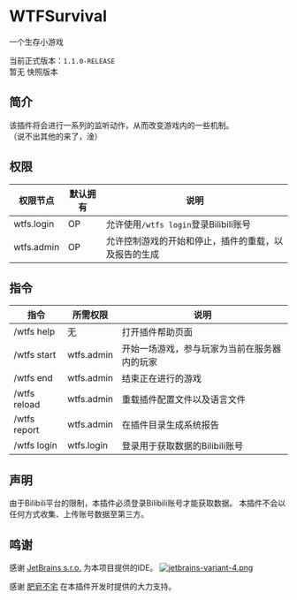 # WTFSurvival
一个生存小游戏  
  
当前正式版本：`1.1.0-RELEASE`  
暂无 快照版本

## 简介
该插件将会进行一系列的监听动作，从而改变游戏内的一些机制。  
（说不出其他的来了，淦）

## 权限
权限节点|默认拥有|说明
----|----|----
wtfs.login|OP|允许使用`/wtfs login`登录Bilibili账号
wtfs.admin|OP|允许控制游戏的开始和停止，插件的重载，以及报告的生成

## 指令
指令|所需权限|说明
----|----|----
/wtfs help|无|打开插件帮助页面
/wtfs start|wtfs.admin|开始一场游戏，参与玩家为当前在服务器内的玩家
/wtfs end|wtfs.admin|结束正在进行的游戏
/wtfs reload|wtfs.admin|重载插件配置文件以及语言文件
/wtfs report|wtfs.admin|在插件目录生成系统报告
/wtfs login|wtfs.login|登录用于获取数据的Bilibili账号

## 声明
由于Bilibili平台的限制，本插件必须登录Bilibili账号才能获取数据。
本插件不会以任何方式收集、上传账号数据至第三方。

## 鸣谢
感谢 [JetBrains s.r.o.](https://www.jetbrains.com/?from=WTFSurvival) 为本项目提供的IDE。
[![jetbrains-variant-4.png](https://i.loli.net/2020/11/12/ZoW8CwaOEqk12Fj.png)](https://www.jetbrains.com/?from=WTFSurvival)  

感谢 [肥皂不宅](https://space.bilibili.com/8689128/) 在本插件开发时提供的大力支持。
